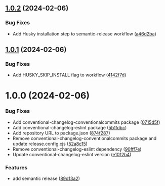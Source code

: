 ## [1.0.2](https://github.com/iPagar/react-phone-input-beatify/compare/v1.0.1...v1.0.2) (2024-02-06)


### Bug Fixes

* Add Husky installation step to semantic-release workflow ([a46d2ba](https://github.com/iPagar/react-phone-input-beatify/commit/a46d2ba19c0bee8add4b0ba87233c964ef2a860a))

## [1.0.1](https://github.com/iPagar/react-phone-input-beatify/compare/v1.0.0...v1.0.1) (2024-02-06)


### Bug Fixes

* Add HUSKY_SKIP_INSTALL flag to workflow ([4142f7d](https://github.com/iPagar/react-phone-input-beatify/commit/4142f7d9f3e4068e973babf4d136ec02f2bb37ff))

# 1.0.0 (2024-02-06)


### Bug Fixes

* Add conventional-changelog-conventionalcommits package ([0715d5f](https://github.com/iPagar/react-phone-input-beatify/commit/0715d5f8e384796289902df218ea5924eb6e6974))
* Add conventional-changelog-eslint package ([5b1fdbc](https://github.com/iPagar/react-phone-input-beatify/commit/5b1fdbc2262c664357e8dbf490b8255c2ccc40c9))
* Add repository URL to package.json ([874f287](https://github.com/iPagar/react-phone-input-beatify/commit/874f2878c4c3605be5870e0f85ec388931bd4b1c))
* Remove conventional-changelog-conventionalcommits package and update release.config.cjs ([52a8c15](https://github.com/iPagar/react-phone-input-beatify/commit/52a8c155658e4dff289a9a2962f8194ff7f45eca))
* Remove conventional-changelog-eslint dependency ([90fff7e](https://github.com/iPagar/react-phone-input-beatify/commit/90fff7ecb6cec70841dc9a8e45ea5b5ed44b4189))
* Update conventional-changelog-eslint version ([e1012b4](https://github.com/iPagar/react-phone-input-beatify/commit/e1012b46c99247825228ff84152f954f5a1468e3))


### Features

* add semantic release ([89d13a2](https://github.com/iPagar/react-phone-input-beatify/commit/89d13a2b0525efdc93809864237bb569c937ddb9))
